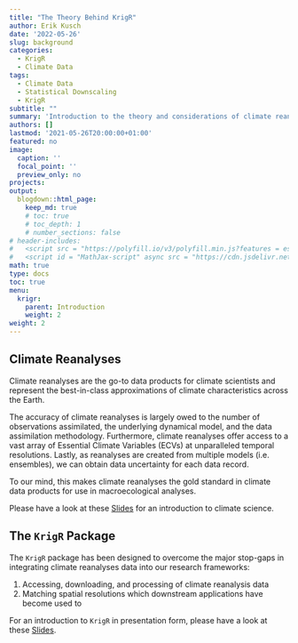 ```yaml
---
title: "The Theory Behind KrigR"
author: Erik Kusch
date: '2022-05-26'
slug: background
categories:
  - KrigR
  - Climate Data
tags:
  - Climate Data
  - Statistical Downscaling
  - KrigR
subtitle: ""
summary: 'Introduction to the theory and considerations of climate reanalyses and statistical downscaling applications.'
authors: []
lastmod: '2021-05-26T20:00:00+01:00'
featured: no
image:
  caption: ''
  focal_point: ''
  preview_only: no
projects: 
output:
  blogdown::html_page:
    keep_md: true
    # toc: true
    # toc_depth: 1
    # number_sections: false
# header-includes:
#   <script src = "https://polyfill.io/v3/polyfill.min.js?features = es6"></script>
#   <script id = "MathJax-script" async src = "https://cdn.jsdelivr.net/npm/mathjax@3/es5/tex-mml-chtml.js"></script>
math: true
type: docs
toc: true 
menu:
  krigr:
    parent: Introduction
    weight: 2
weight: 2
---
```




## Climate Reanalyses

Climate reanalyses are the go-to data products for climate scientists and represent the best-in-class approximations of climate characteristics across the Earth. 

The accuracy of climate reanalyses is largely owed to the number of observations assimilated, the underlying dynamical model, and the data assimilation methodology. Furthermore, climate reanalyses offer access to a vast array of Essential Climate Variables (ECVs) at unparalleled temporal resolutions. Lastly, as reanalyses are created from multiple models (i.e. ensembles), we can obtain data uncertainty for each data record.

To our mind, this makes climate reanalyses the gold standard in climate data products for use in macroecological analyses.

Please have a look at these <a href="/courses/krigr/KrigRClimate.html" target="_blank">Slides</a> for an introduction to climate science.

## The `KrigR` Package

The `KrigR` package has been designed to overcome the major stop-gaps in integrating climate reanalyses data into our research frameworks:  

1. Accessing, downloading, and processing of climate reanalysis data  
2. Matching spatial resolutions which downstream applications have become used to  

For an introduction to `KrigR` in presentation form, please have a look at these <a href="/courses/krigr/KrigRDemo.html" target="_blank">Slides</a>.
